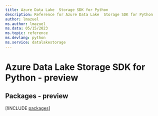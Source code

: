 ```yaml
---
title: Azure Data Lake  Storage SDK for Python
description: Reference for Azure Data Lake  Storage SDK for Python
author: lmazuel
ms.author: lmazuel
ms.data: 05/15/2023
ms.topic: reference
ms.devlang: python
ms.service: datalakestorage
---
```

# Azure Data Lake  Storage SDK for Python - preview
## Packages - preview
[!INCLUDE [packages](data-lake--storage-index.md)]